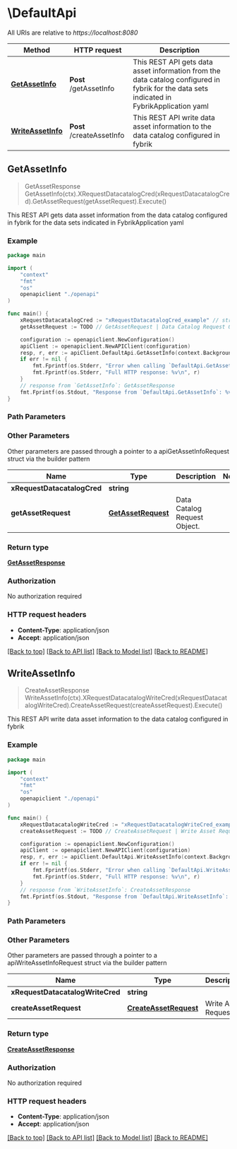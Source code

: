 # \DefaultApi

All URIs are relative to *https://localhost:8080*

Method | HTTP request | Description
------------- | ------------- | -------------
[**GetAssetInfo**](DefaultApi.md#GetAssetInfo) | **Post** /getAssetInfo | This REST API gets data asset information from the data catalog configured in fybrik for the data sets indicated in FybrikApplication yaml
[**WriteAssetInfo**](DefaultApi.md#WriteAssetInfo) | **Post** /createAssetInfo | This REST API write data asset information to the data catalog configured in fybrik



## GetAssetInfo

> GetAssetResponse GetAssetInfo(ctx).XRequestDatacatalogCred(xRequestDatacatalogCred).GetAssetRequest(getAssetRequest).Execute()

This REST API gets data asset information from the data catalog configured in fybrik for the data sets indicated in FybrikApplication yaml

### Example

```go
package main

import (
    "context"
    "fmt"
    "os"
    openapiclient "./openapi"
)

func main() {
    xRequestDatacatalogCred := "xRequestDatacatalogCred_example" // string | 
    getAssetRequest := TODO // GetAssetRequest | Data Catalog Request Object.

    configuration := openapiclient.NewConfiguration()
    apiClient := openapiclient.NewAPIClient(configuration)
    resp, r, err := apiClient.DefaultApi.GetAssetInfo(context.Background()).XRequestDatacatalogCred(xRequestDatacatalogCred).GetAssetRequest(getAssetRequest).Execute()
    if err != nil {
        fmt.Fprintf(os.Stderr, "Error when calling `DefaultApi.GetAssetInfo``: %v\n", err)
        fmt.Fprintf(os.Stderr, "Full HTTP response: %v\n", r)
    }
    // response from `GetAssetInfo`: GetAssetResponse
    fmt.Fprintf(os.Stdout, "Response from `DefaultApi.GetAssetInfo`: %v\n", resp)
}
```

### Path Parameters



### Other Parameters

Other parameters are passed through a pointer to a apiGetAssetInfoRequest struct via the builder pattern


Name | Type | Description  | Notes
------------- | ------------- | ------------- | -------------
 **xRequestDatacatalogCred** | **string** |  | 
 **getAssetRequest** | [**GetAssetRequest**](GetAssetRequest.md) | Data Catalog Request Object. | 

### Return type

[**GetAssetResponse**](GetAssetResponse.md)

### Authorization

No authorization required

### HTTP request headers

- **Content-Type**: application/json
- **Accept**: application/json

[[Back to top]](#) [[Back to API list]](../README.md#documentation-for-api-endpoints)
[[Back to Model list]](../README.md#documentation-for-models)
[[Back to README]](../README.md)


## WriteAssetInfo

> CreateAssetResponse WriteAssetInfo(ctx).XRequestDatacatalogWriteCred(xRequestDatacatalogWriteCred).CreateAssetRequest(createAssetRequest).Execute()

This REST API write data asset information to the data catalog configured in fybrik

### Example

```go
package main

import (
    "context"
    "fmt"
    "os"
    openapiclient "./openapi"
)

func main() {
    xRequestDatacatalogWriteCred := "xRequestDatacatalogWriteCred_example" // string | 
    createAssetRequest := TODO // CreateAssetRequest | Write Asset Request

    configuration := openapiclient.NewConfiguration()
    apiClient := openapiclient.NewAPIClient(configuration)
    resp, r, err := apiClient.DefaultApi.WriteAssetInfo(context.Background()).XRequestDatacatalogWriteCred(xRequestDatacatalogWriteCred).CreateAssetRequest(createAssetRequest).Execute()
    if err != nil {
        fmt.Fprintf(os.Stderr, "Error when calling `DefaultApi.WriteAssetInfo``: %v\n", err)
        fmt.Fprintf(os.Stderr, "Full HTTP response: %v\n", r)
    }
    // response from `WriteAssetInfo`: CreateAssetResponse
    fmt.Fprintf(os.Stdout, "Response from `DefaultApi.WriteAssetInfo`: %v\n", resp)
}
```

### Path Parameters



### Other Parameters

Other parameters are passed through a pointer to a apiWriteAssetInfoRequest struct via the builder pattern


Name | Type | Description  | Notes
------------- | ------------- | ------------- | -------------
 **xRequestDatacatalogWriteCred** | **string** |  | 
 **createAssetRequest** | [**CreateAssetRequest**](CreateAssetRequest.md) | Write Asset Request | 

### Return type

[**CreateAssetResponse**](CreateAssetResponse.md)

### Authorization

No authorization required

### HTTP request headers

- **Content-Type**: application/json
- **Accept**: application/json

[[Back to top]](#) [[Back to API list]](../README.md#documentation-for-api-endpoints)
[[Back to Model list]](../README.md#documentation-for-models)
[[Back to README]](../README.md)

